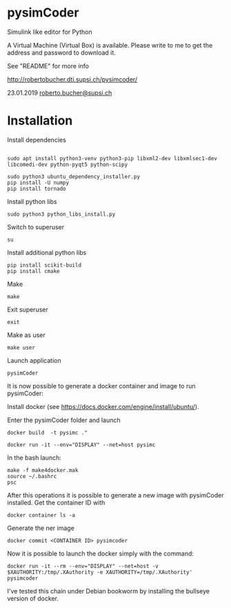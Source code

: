 # pysimCoder
Simulink like editor for Python

A Virtual Machine (Virtual Box) is available. Please write to me to get
the address and password to download it.

See "README" for more info

http://robertobucher.dti.supsi.ch/pysimcoder/

23.01.2019 roberto.bucher@supsi.ch

# Installation

Install dependencies
```

sudo apt install python3-venv python3-pip libxml2-dev libxmlsec1-dev libcomedi-dev python-pyqt5 python-scipy

sudo python3 ubuntu_dependency_installer.py
pip install -U numpy
pip install tornado
```

Install python libs
```
sudo python3 python_libs_install.py
```

Switch to superuser
```
su
```

Install additional python libs
```
pip install scikit-build
pip install cmake
```

Make
```
make
```

Exit superuser
```
exit
```

Make as user
```
make user
```

Launch application
```
pysimCoder
```

It is now possible to generate a docker container and image to run pysimCoder:

Install docker (see https://docs.docker.com/engine/install/ubuntu/).

Enter the pysimCoder folder and launch
```
docker build  -t pysimc ."

docker run -it --env="DISPLAY" --net=host pysimc
```

In the bash launch:
```
make -f make4docker.mak
source ~/.bashrc
psc
```

After this operations it is possible to generate a new image with pysimCoder installed.
Get the container ID with
```
docker container ls -a
```

Generate the ner image
```
docker commit <CONTAINER ID> pysimcoder
```

Now it is possible to launch the docker simply with the command:
```
docker run -it --rm --env="DISPLAY" --net=host -v $XAUTHORITY:/tmp/.XAuthority -e XAUTHORITY=/tmp/.XAuthority' pysimcoder
```

I've tested this chain under Debian bookworm by installing the bullseye version of docker.




